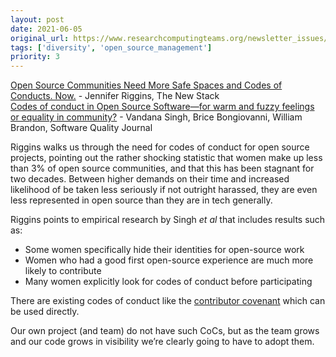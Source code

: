 ```yaml
---
layout: post
date: 2021-06-05
original_url: https://www.researchcomputingteams.org/newsletter_issues/0077
tags: ['diversity', 'open_source_management']
priority: 3
---
```


<!-- markdownlint-disable MD033 -->
<!-- markdownlint-disable MD041 -->
<!-- markdownlint-disable MD049 -->

[Open Source Communities Need More Safe Spaces and Codes of Conducts. Now.](https://thenewstack.io/open-source-communities-need-more-safe-spaces-and-codes-of-conducts-now/) - Jennifer Riggins, The New Stack<br/>
[Codes of conduct in Open Source Software—for warm and fuzzy feelings or equality in community?](https://www.springerprofessional.de/en/codes-of-conduct-in-open-source-software-for-warm-and-fuzzy-feel/18912452) - Vandana Singh, Brice Bongiovanni, William Brandon, Software Quality Journal

Riggins walks us through the need for codes of conduct for open source projects, pointing out the rather shocking statistic that women make up less than 3% of open source communities, and that this has been stagnant for two decades.  Between higher demands on their time and increased likelihood of be taken less seriously if not outright harassed, they are even less represented in open source than they are in tech generally.

Riggins points to empirical research by Singh *et al* that includes results such as:

- Some women specifically hide their identities for open-source work
- Women who had a good first open-source experience are much more likely to contribute
- Many women explicitly look for codes of conduct before participating

There are existing codes of conduct like the [contributor covenant](https://www.contributor-covenant.org/version/2/0/code_of_conduct/) which can be used directly.

Our own project (and team) do not have such CoCs, but as the team grows and our code grows in visibility we’re clearly going to have to adopt them.